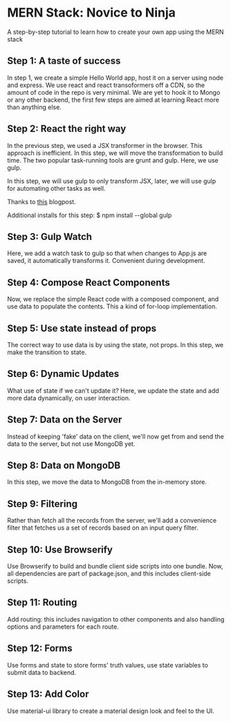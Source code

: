 # MERN Stack: Novice to Ninja
A step-by-step tutorial to learn how to create your own app using the MERN stack

## Step 1: A taste of success

In step 1, we create a simple Hello World app, host it on a server using
node and express. We use react and react transoformers off a CDN, so the
amount of code in the repo is very minimal. We are yet to hook it to
Mongo or any other backend, the first few steps are aimed at learning
React more than anything else.

## Step 2: React the right way

In the previous step, we used a JSX transformer in the browser. This approach is
inefficient. In this step, we will move the transformation to build time. The two
popular task-running tools are grunt and gulp. Here, we use gulp. 

In this step, we will use gulp to only transform JSX, later, we will use gulp for
automating other tasks as well.

Thanks to [this](http://tylermcginnis.com/reactjs-tutorial-pt-2-building-react-applications-with-gulp-and-browserify/) blogpost.

Additional installs for this step:
$ npm install --global gulp

## Step 3: Gulp Watch

Here, we add a watch task to gulp so that when changes to App.js are saved, it
automatically transforms it. Convenient during development.

## Step 4: Compose React Components

Now, we replace the simple React code with a composed component, and use data
to populate the contents. This a kind of for-loop implementation.

## Step 5: Use state instead of props

The correct way to use data is by using the state, not props. In this step, we
make the transition to state.

## Step 6: Dynamic Updates

What use of state if we can't update it? Here, we update the state and add
more data dynamically, on user interaction.

## Step 7: Data on the Server

Instead of keeping 'fake' data on the client, we'll now get from and send the data
to the server, but not use MongoDB yet.

## Step 8: Data on MongoDB

In this step, we move the data to MongoDB from the in-memory store.

## Step 9: Filtering

Rather than fetch all the records from the server, we'll add a convenience filter
that fetches us a set of records based on an input query filter.

## Step 10: Use Browserify

Use Browserify to build and bundle client side scripts into one bundle. Now,
all dependencies are part of package.json, and this includes client-side scripts.

## Step 11: Routing

Add routing: this includes navigation to other components and also handling
options and parameters for each route.

## Step 12: Forms

Use forms and state to store forms' truth values, use state variables to submit
data to backend.

## Step 13: Add Color

Use material-ui library to create a material design look and feel to the UI.


